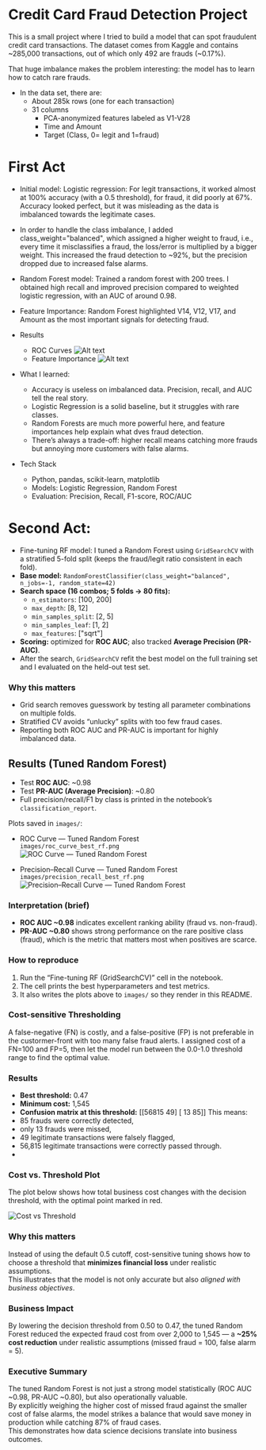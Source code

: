 # Credit Card Fraud Detection Project

This is a small project where I tried to build a model that can spot fraudulent credit card transactions. The dataset comes from Kaggle
and contains ~285,000 transactions, out of which only 492 are frauds (~0.17%).

That huge imbalance makes the problem interesting: the model has to learn how to catch rare frauds.

  - In the data set, there are:
    - About 285k rows (one for each transaction)
    - 31 columns
        - PCA-anonymized features labeled as V1-V28
        - Time and Amount
        - Target (Class, 0= legit and 1=fraud)
# First Act
  - Initial model: Logistic regression: For legit transactions, it worked almost at 100% accuracy (with a 0.5 threshold), for fraud, it did poorly at 67%. Accuracy looked perfect, but it was misleading as the data is imbalanced towards the legitimate cases.
  - In order to handle the class imbalance, I added class_weight="balanced", which assigned a higher weight to fraud, i.e., every time it misclassifies a fraud, the loss/error is multiplied by a bigger weight. This increased the fraud detection to ~92%, but the precision dropped due to increased false alarms.
  - Random Forest model: Trained a random forest with 200 trees. I obtained high recall and improved precision compared to weighted logistic regression, with an AUC of around 0.98.
  - Feature Importance: Random Forest highlighted V14, V12, V17, and Amount as the most important signals for detecting fraud.
  
  - Results
      - ROC Curves
  ![Alt text](images/roc_curve.png)
      - Feature Importance
  ![Alt text](images/feature_importance.png)

- What I learned:
  - Accuracy is useless on imbalanced data. Precision, recall, and AUC tell the real story.
  - Logistic Regression is a solid baseline, but it struggles with rare classes.
  - Random Forests are much more powerful here, and feature importances help explain what dves fraud detection.
  - There’s always a trade-off: higher recall means catching more frauds but annoying more customers with false alarms.
    
- Tech Stack
   - Python, pandas, scikit-learn, matplotlib
   - Models: Logistic Regression, Random Forest
   - Evaluation: Precision, Recall, F1-score, ROC/AUC

# Second Act:

- Fine-tuning RF model: I tuned a Random Forest using `GridSearchCV` with a stratified 5-fold split (keeps the fraud/legit ratio consistent in each fold).
- **Base model:** `RandomForestClassifier(class_weight="balanced", n_jobs=-1, random_state=42)`
- **Search space (16 combos; 5 folds → 80 fits):**
  - `n_estimators`: [100, 200]
  - `max_depth`: [8, 12]
  - `min_samples_split`: [2, 5]
  - `min_samples_leaf`: [1, 2]
  - `max_features`: ["sqrt"]
- **Scoring:** optimized for **ROC AUC**; also tracked **Average Precision (PR-AUC)**.
- After the search, `GridSearchCV` refit the best model on the full training set and I evaluated on the held-out test set.

### Why this matters
- Grid search removes guesswork by testing all parameter combinations on multiple folds.
- Stratified CV avoids “unlucky” splits with too few fraud cases.
- Reporting both ROC AUC and PR-AUC is important for highly imbalanced data.

## Results (Tuned Random Forest)

- Test **ROC AUC**: ~0.98  
- Test **PR-AUC (Average Precision)**: ~0.80  
- Full precision/recall/F1 by class is printed in the notebook’s `classification_report`.

Plots saved in `images/`:
- ROC Curve — Tuned Random Forest  
  `images/roc_curve_best_rf.png`  
  ![ROC Curve — Tuned Random Forest](images/roc_curve_best_rf.png)

- Precision–Recall Curve — Tuned Random Forest  
  `images/precision_recall_best_rf.png`  
  ![Precision–Recall Curve — Tuned Random Forest](images/precision_recall_best_rf.png)

### Interpretation (brief)
- **ROC AUC ~0.98** indicates excellent ranking ability (fraud vs. non-fraud).
- **PR-AUC ~0.80** shows strong performance on the rare positive class (fraud), which is the metric that matters most when positives are scarce.

### How to reproduce
1. Run the “Fine-tuning RF (GridSearchCV)” cell in the notebook.  
2. The cell prints the best hyperparameters and test metrics.  
3. It also writes the plots above to `images/` so they render in this README.

### Cost-sensitive Thresholding 
A false-negative (FN) is costly, and a false-positive (FP) is not preferable in the custormer-front with too many false fraud alerts.
I assigned cost of a FN=100 and FP=5, then let the model run between the 0.0-1.0 threshold range to find the optimal value. 

### Results
- **Best threshold:** 0.47  
- **Minimum cost:** 1,545  
- **Confusion matrix at this threshold:** [[56815 49] [ 13 85]]
This means:
- 85 frauds were correctly detected,  
- only 13 frauds were missed,  
- 49 legitimate transactions were falsely flagged,  
- 56,815 legitimate transactions were correctly passed through.
- 
### Cost vs. Threshold Plot
The plot below shows how total business cost changes with the decision threshold, with the optimal point marked in red.

![Cost vs Threshold](images/cost_vs_threshold.png)

### Why this matters
Instead of using the default 0.5 cutoff, cost-sensitive tuning shows how to choose a threshold that **minimizes financial loss** under realistic assumptions.  
This illustrates that the model is not only accurate but also *aligned with business objectives*.

### Business Impact
By lowering the decision threshold from 0.50 to 0.47, the tuned Random Forest reduced the expected fraud cost from over 2,000 to 1,545 — a **~25% cost reduction** under realistic assumptions (missed fraud = 100, false alarm = 5).

### Executive Summary
The tuned Random Forest is not just a strong model statistically (ROC AUC ~0.98, PR-AUC ~0.80), but also operationally valuable.  
By explicitly weighing the higher cost of missed fraud against the smaller cost of false alarms, the model strikes a balance that would save money in production while catching 87% of fraud cases.  
This demonstrates how data science decisions translate into business outcomes.
